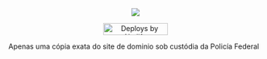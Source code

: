 <div align="center">
  <img src="https://i.imgur.com/5vsegxP.png"><br>
  <p>
    <a href="https://netlify.com/"><img src="https://i.imgur.com/oJjg6fA.png" alt="Deploys by Netlify" width="128" height="24"></a>
  </p>
</div>

Apenas uma cópia exata do site de dominio sob custódia da Policía Federal
